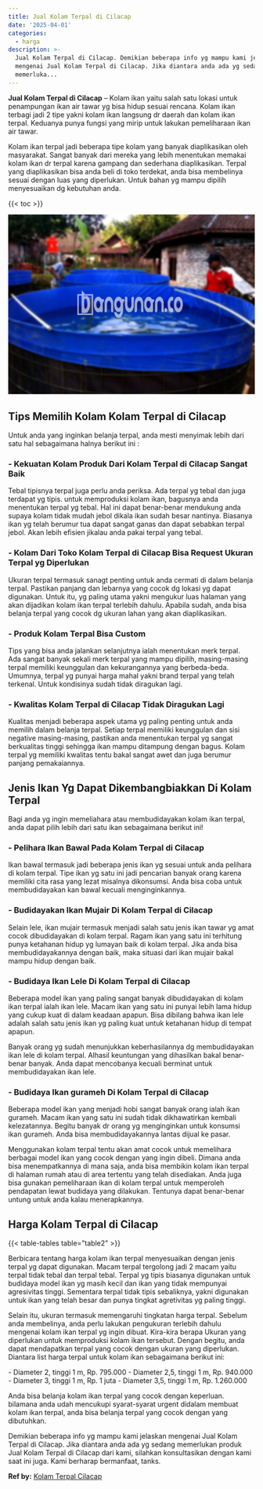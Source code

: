 ```yaml
---
title: Jual Kolam Terpal di Cilacap
date: '2025-04-01'
categories:
  - harga
description: >-
  Jual Kolam Terpal di Cilacap. Demikian beberapa info yg mampu kami jelaskan
  mengenai Jual Kolam Terpal di Cilacap. Jika diantara anda ada yg sedang
  memerluka...
---
```


**Jual Kolam Terpal di Cilacap** – Kolam ikan yaitu salah satu lokasi untuk penampungan ikan air tawar yg bisa hidup sesuai rencana. Kolam ikan terbagi jadi 2 tipe yakni kolam ikan langsung dr daerah dan kolam ikan terpal. Keduanya punya fungsi yang mirip untuk lakukan pemeliharaan ikan air tawar.

Kolam ikan terpal jadi beberapa tipe kolam yang banyak diaplikasikan oleh masyarakat. Sangat banyak dari mereka yang lebih menentukan memakai kolam ikan dr terpal karena gampang dan sederhana diaplikasikan. Terpal yang diaplikasikan bisa anda beli di toko terdekat, anda bisa membelinya sesuai dengan luas yang diperlukan. Untuk bahan yg mampu dipilih menyesuaikan dg kebutuhan anda.

{{< toc >}}

![Jual Kolam Terpal di Cilacap](/images/jual-kolam-terpal-38.png)

## Tips Memilih Kolam Kolam Terpal di Cilacap

Untuk anda yang inginkan belanja terpal, anda mesti menyimak lebih dari satu hal sebagaimana halnya berikut ini :

### \- Kekuatan Kolam Produk Dari Kolam Terpal di Cilacap Sangat Baik

Tebal tipisnya terpal juga perlu anda periksa. Ada terpal yg tebal dan juga terdapat yg tipis. untuk memproduksi kolam ikan, bagusnya anda menentukan terpal yg tebal. Hal ini dapat benar-benar mendukung anda supaya kolam tidak mudah jebol dikala ikan sudah besar nantinya. Biasanya ikan yg telah berumur tua dapat sangat ganas dan dapat sebabkan terpal jebol. Akan lebih efisien jikalau anda pakai terpal yang tebal.

### \- Kolam Dari Toko Kolam Terpal di Cilacap Bisa Request Ukuran Terpal yg Diperlukan

Ukuran terpal termasuk sanagt penting untuk anda cermati di dalam belanja terpal. Pastikan panjang dan lebarnya yang cocok dg lokasi yg dapat digunakan. Untuk itu, yg paling utama yakni mengukur luas halaman yang akan dijadikan kolam ikan terpal terlebih dahulu. Apabila sudah, anda bisa belanja terpal yang cocok dg ukuran lahan yang akan diaplikasikan.

### \- Produk Kolam Terpal Bisa Custom

Tips yang bisa anda jalankan selanjutnya ialah menentukan merk terpal. Ada sangat banyak sekali merk terpal yang mampu dipilih, masing-masing terpal memiliki keunggulan dan kekurangannya yang berbeda-beda. Umumnya, terpal yg punyai harga mahal yakni brand terpal yang telah terkenal. Untuk kondisinya sudah tidak diragukan lagi.

### \- Kwalitas Kolam Terpal di Cilacap Tidak Diragukan Lagi

Kualitas menjadi beberapa aspek utama yg paling penting untuk anda memilih dalam belanja terpal. Setiap terpal memiliki keunggulan dan sisi negative masing-masing, pastikan anda menentukan terpal yg sangat berkualitas tinggi sehingga ikan mampu ditampung dengan bagus. Kolam terpal yg memiliki kwalitas tentu bakal sangat awet dan juga berumur panjang pemakaiannya.

## Jenis Ikan Yg Dapat Dikembangbiakkan Di Kolam Terpal

Bagi anda yg ingin memeliahara atau membudidayakan kolam ikan terpal, anda dapat pilih lebih dari satu ikan sebagaimana berikut ini!

### \- Pelihara Ikan Bawal Pada Kolam Terpal di Cilacap

Ikan bawal termasuk jadi beberapa jenis ikan yg sesuai untuk anda pelihara di kolam terpal. Tipe ikan yg satu ini jadi pencarian banyak orang karena memiliki cita rasa yang lezat misalnya dikonsumsi. Anda bisa coba untuk membudidayakan kan bawal kecuali menginginkannya.

### \- Budidayakan Ikan Mujair Di Kolam Terpal di Cilacap

Selain lele, ikan mujair termasuk menjadi salah satu jenis ikan tawar yg amat cocok dibudidayakan di kolam terpal. Ragam ikan yang satu ini terhitung punya ketahanan hidup yg lumayan baik di kolam terpal. Jika anda bisa membudidayakannya dengan baik, maka situasi dari ikan mujair bakal mampu hidup dengan baik.

### \- Budidaya Ikan Lele Di Kolam Terpal di Cilacap

Beberapa model ikan yang paling sangat banyak dibudidayakan di kolam ikan terpal ialah ikan lele. Macam ikan yang satu ini punyai lebih lama hidup yang cukup kuat di dalam keadaan apapun. Bisa dibilang bahwa ikan lele adalah salah satu jenis ikan yg paling kuat untuk ketahanan hidup di tempat apapun.

Banyak orang yg sudah menunjukkan keberhasilannya dg membudidayakan ikan lele di kolam terpal. Alhasil keuntungan yang dihasilkan bakal benar-benar banyak. Anda dapat mencobanya kecuali berminat untuk membudidayakan ikan lele.

### \- Budidaya Ikan gurameh Di Kolam Terpal di Cilacap

Beberapa model ikan yang menjadi hobi sangat banyak orang ialah ikan gurameh. Macam ikan yang satu ini sudah tidak dikhawatirkan kembali kelezatannya. Begitu banyak dr orang yg menginginkan untuk konsumsi ikan gurameh. Anda bisa membudidayakannya lantas dijual ke pasar.

Menggunakan kolam terpal tentu akan amat cocok untuk memelihara berbagai model ikan yang cocok dengan yang ingin dibeli. Dimana anda bisa menempatkannya di mana saja, anda bisa membikin kolam ikan terpal di halaman rumah atau di area tertentu yang telah disediakan. Anda juga bisa gunakan pemeliharaan ikan di kolam terpal untuk memperoleh pendapatan lewat budidaya yang dilakukan. Tentunya dapat benar-benar untung untuk anda kalau menerapkannya.

## Harga Kolam Terpal di Cilacap

{{< table-tables table="table2" >}}

Berbicara tentang harga kolam ikan terpal menyesuaikan dengan jenis terpal yg dapat digunakan. Macam terpal tergolong jadi 2 macam yaitu terpal tidak tebal dan terpal tebal. Terpal yg tipis biasanya digunakan untuk budidaya model ikan yg masih kecil dan ikan yang tidak mempunyai agresivitas tinggi. Sementara terpal tidak tipis sebaliknya, yakni digunakan untuk ikan yang telah besar dan punya tingkat agretivitas yg paling tinggi.

Selain itu, ukuran termasuk memengaruhi tingkatan harga terpal. Sebelum anda membelinya, anda perlu lakukan pengukuran terlebih dahulu mengenai kolam ikan terpal yg ingin dibuat. Kira-kira berapa Ukuran yang diperlukan untuk memproduksi kolam ikan tersebut. Dengan begitu, anda dapat mendapatkan terpal yang cocok dengan ukuran yang diperlukan. Diantara list harga terpal untuk kolam ikan sebagaimana berikut ini:

\- Diameter 2, tinggi 1 m, Rp. 795.000 - Diameter 2,5, tinggi 1 m, Rp. 940.000 - Diameter 3, tinggi 1 m, Rp. 1 juta - Diameter 3,5, tinggi 1 m, Rp. 1.260.000

Anda bisa belanja kolam ikan terpal yang cocok dengan keperluan. bilamana anda udah mencukupi syarat-syarat urgent didalam membuat kolam ikan terpal, anda bisa belanja terpal yang cocok dengan yang dibutuhkan.

Demikian beberapa info yg mampu kami jelaskan mengenai Jual Kolam Terpal di Cilacap. Jika diantara anda ada yg sedang memerlukan produk Jual Kolam Terpal di Cilacap dari kami, silahkan konsultasikan dengan kami saat ini juga. Kami berharap bermanfaat, tanks.

**Ref by:** [Kolam Terpal Cilacap](https://id.wikipedia.org/wiki/Kolam)

